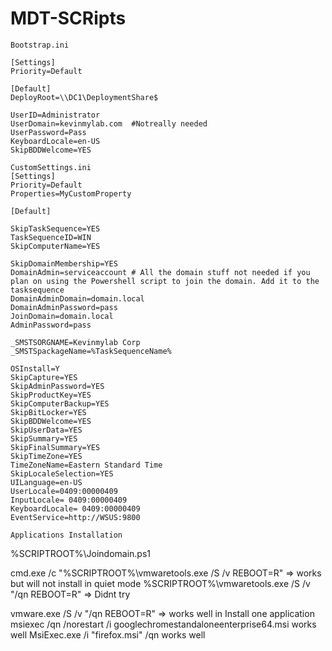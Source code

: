 # MDT-SCRipts

```
Bootstrap.ini

[Settings]
Priority=Default

[Default]
DeployRoot=\\DC1\DeploymentShare$

UserID=Administrator
UserDomain=kevinmylab.com  #Notreally needed
UserPassword=Pass
KeyboardLocale=en-US
SkipBDDWelcome=YES

```
```
CustomSettings.ini
[Settings]
Priority=Default
Properties=MyCustomProperty

[Default]

SkipTaskSequence=YES
TaskSequenceID=WIN
SkipComputerName=YES

SkipDomainMembership=YES
DomainAdmin=serviceaccount # All the domain stuff not needed if you plan on using the Powershell script to join the domain. Add it to the tasksequence
DomainAdminDomain=domain.local
DomainAdminPassword=pass
JoinDomain=domain.local
AdminPassword=pass

_SMSTSORGNAME=Kevinmylab Corp
_SMSTSpackageName=%TaskSequenceName%

OSInstall=Y
SkipCapture=YES
SkipAdminPassword=YES
SkipProductKey=YES
SkipComputerBackup=YES
SkipBitLocker=YES
SkipBDDWelcome=YES
SkipUserData=YES
SkipSummary=YES
SkipFinalSummary=YES
SkipTimeZone=YES
TimeZoneName=Eastern Standard Time
SkipLocaleSelection=YES
UILanguage=en-US
UserLocale=0409:00000409
InputLocale= 0409:00000409
KeyboardLocale= 0409:00000409
EventService=http://WSUS:9800

```

```
Applications Installation

```
%SCRIPTROOT%\Joindomain.ps1

cmd.exe /c "%SCRIPTROOT%\vmwaretools.exe /S /v REBOOT=R" => works but will not install in quiet mode
%SCRIPTROOT%\vmwaretools.exe /S /v "/qn REBOOT=R" => Didnt try

vmware.exe /S /v "/qn REBOOT=R" => works well in Install one application
msiexec /qn /norestart /i googlechromestandaloneenterprise64.msi  works well
MsiExec.exe /i "firefox.msi" /qn works well

```

